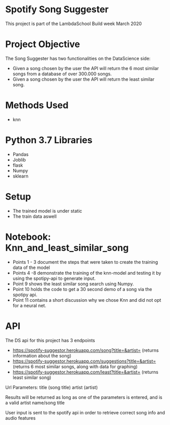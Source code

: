 # Spotify Song Suggester
This project is part of the LambdaSchool Build week March 2020

# Project Objective
The Song Suggester has two functionalities on the DataScience side:

* Given a song chosen by the user the API will return the 6 most similar songs from a database of over 300.000 songs.
* Given a song chosen by the user the API will return the least similar song. 

# Methods Used 

* knn

# Python 3.7 Libraries 

* Pandas
* Joblib
* flask
* Numpy
* sklearn

# Setup

* The trained model is under static
* The train data aswell

# Notebook: Knn_and_least_similar_song

*  Points 1 - 3 document the steps that were taken to create the training data of the model
*  Points 4 -8 demonstrate the training of the knn-model and testing it by using the spotipy-api to generate input.
*  Point 9 shows the least similar song search using Numpy. 
*  Point 10 holds the code to get a 30 second demo of a song via the spotipy api. 
*  Point 11 contains a short discussion why we chose Knn and did not opt for a neural net.

# API

The DS api for this project has 3 endpoints 

* <https://spotify-suggestor.herokuapp.com/song?title=&artist=> (returns information about the song)
* <https://spotify-suggestor.herokuapp.com/suggestions?title=&artist=> (returns 6 most similar songs, along with data for graphing)
* <https://spotify-suggestor.herokuapp.com/least?title=&artist=> (returns least similar song)

Url Parameters: title (song title) artist (artist)

Results will be returned as long as one of the parameters is entered, and is a valid artist name/song title

User input is sent to the spotify api in order to retrieve correct song info and audio features
